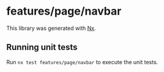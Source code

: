 # features/page/navbar

This library was generated with [Nx](https://nx.dev).

## Running unit tests

Run `nx test features/page/navbar` to execute the unit tests.
